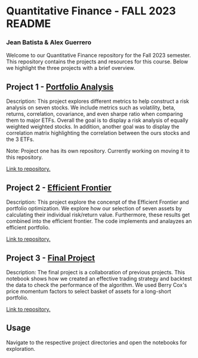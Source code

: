 # Quantitative Finance - FALL 2023 README
### Jean Batista & Alex Guerrero

Welcome to our Quantitative Finance repository for the Fall 2023 semester. This repository contains the projects and resources for this course. Below we highlight the three projects with a brief overview.

## Project 1 - [Portfolio Analysis](https://github.com/CCNY-Analytics-and-Quant/Portfolio-analysis-2/blob/main/Portfolio_Analysis.ipynb)

Description: This project explores different metrics to help construct a risk analysis on seven stocks. We include metrics such as volatility, beta, returns, correlation, covariance, and even sharpe ratio when comparing them to major ETFs. Overall the goal is to display a risk analysis of equally weighted weighted stocks. In addition, another goal was to display the correlation matrix highlighting the correlation between the ours stocks and the 3 ETFs.

Note: Project one has its own repository. Currently working on moving it to this repository.

[Link to repository.](https://github.com/CCNY-Analytics-and-Quant/Portfolio-analysis-2/tree/main)

## Project 2 - [Efficient Frontier](https://github.com/CCNY-Analytics-and-Quant/Quantative-Finance-Repo/blob/main/EF/Efficient_Frontier.ipynb)

Description: This project explore the concenpt of the Efficient Frontier and portfolio optimization. We explore how our selection of seven assets by calculating their individual risk/return value. Furthermore, these results get combined into the efficient frontier. The code implements and analayzes an efficient portfolio. 

[Link to repository.](https://github.com/CCNY-Analytics-and-Quant/Quantative-Finance-Repo/tree/main/EF)

## Project 3 - [Final Project](https://github.com/CCNY-Analytics-and-Quant/Quantative-Finance-Repo/blob/main/Final/final_project.ipynb)

Description: The final project is a collaboration of previous projects. This notebook shows how we created an effective trading strategy and backtest the data to check the performance of the algorithm. We used Berry Cox's price momentum factors to select basket of assets for a long-short portfolio. 

[Link to repository.](https://github.com/CCNY-Analytics-and-Quant/Quantative-Finance-Repo/tree/main/Final)

## Usage

Navigate to the respective project directories and open the notebooks for exploration.

